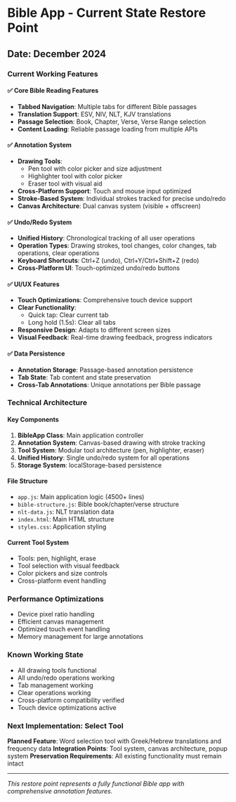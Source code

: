 # Bible App - Current State Restore Point
## Date: December 2024

### Current Working Features

#### ✅ Core Bible Reading Features
- **Tabbed Navigation**: Multiple tabs for different Bible passages
- **Translation Support**: ESV, NIV, NLT, KJV translations
- **Passage Selection**: Book, Chapter, Verse, Verse Range selection
- **Content Loading**: Reliable passage loading from multiple APIs

#### ✅ Annotation System
- **Drawing Tools**: 
  - Pen tool with color picker and size adjustment
  - Highlighter tool with color picker
  - Eraser tool with visual aid
- **Cross-Platform Support**: Touch and mouse input optimized
- **Stroke-Based System**: Individual strokes tracked for precise undo/redo
- **Canvas Architecture**: Dual canvas system (visible + offscreen)

#### ✅ Undo/Redo System
- **Unified History**: Chronological tracking of all user operations
- **Operation Types**: Drawing strokes, tool changes, color changes, tab operations, clear operations
- **Keyboard Shortcuts**: Ctrl+Z (undo), Ctrl+Y/Ctrl+Shift+Z (redo)
- **Cross-Platform UI**: Touch-optimized undo/redo buttons

#### ✅ UI/UX Features
- **Touch Optimizations**: Comprehensive touch device support
- **Clear Functionality**: 
  - Quick tap: Clear current tab
  - Long hold (1.5s): Clear all tabs
- **Responsive Design**: Adapts to different screen sizes
- **Visual Feedback**: Real-time drawing feedback, progress indicators

#### ✅ Data Persistence
- **Annotation Storage**: Passage-based annotation persistence
- **Tab State**: Tab content and state preservation
- **Cross-Tab Annotations**: Unique annotations per Bible passage

### Technical Architecture

#### Key Components
1. **BibleApp Class**: Main application controller
2. **Annotation System**: Canvas-based drawing with stroke tracking
3. **Tool System**: Modular tool architecture (pen, highlighter, eraser)
4. **Unified History**: Single undo/redo system for all operations
5. **Storage System**: localStorage-based persistence

#### File Structure
- `app.js`: Main application logic (4500+ lines)
- `bible-structure.js`: Bible book/chapter/verse structure
- `nlt-data.js`: NLT translation data
- `index.html`: Main HTML structure
- `styles.css`: Application styling

#### Current Tool System
- Tools: pen, highlight, erase
- Tool selection with visual feedback
- Color pickers and size controls
- Cross-platform event handling

### Performance Optimizations
- Device pixel ratio handling
- Efficient canvas management
- Optimized touch event handling
- Memory management for large annotations

### Known Working State
- All drawing tools functional
- All undo/redo operations working
- Tab management working
- Clear operations working
- Cross-platform compatibility verified
- Touch device optimizations active

### Next Implementation: Select Tool
**Planned Feature**: Word selection tool with Greek/Hebrew translations and frequency data
**Integration Points**: Tool system, canvas architecture, popup system
**Preservation Requirements**: All existing functionality must remain intact

---
*This restore point represents a fully functional Bible app with comprehensive annotation features.* 